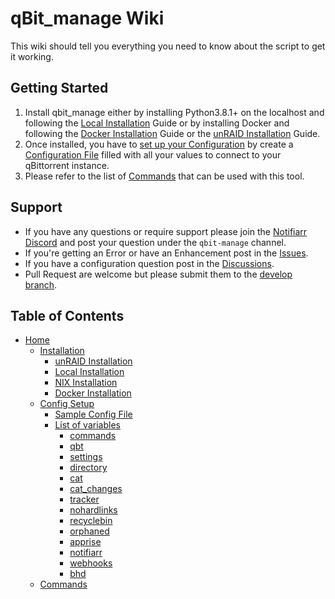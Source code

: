 # qBit_manage Wiki
This wiki should tell you everything you need to know about the script to get it working.

## Getting Started
1. Install qbit_manage either by installing Python3.8.1+ on the localhost and following the [Local Installation](https://github.com/StuffAnThings/qbit_manage/wiki/Local-Installations) Guide or by installing Docker and following the [Docker Installation](https://github.com/StuffAnThings/qbit_manage/wiki/Docker-Installation) Guide or the [unRAID Installation](https://github.com/StuffAnThings/qbit_manage/wiki/Unraid-Installation) Guide.<br>
2. Once installed, you have to [set up your Configuration](https://github.com/StuffAnThings/qbit_manage/wiki/Config-Setup) by create a [Configuration File](https://github.com/StuffAnThings/qbit_manage/blob/master/config/config.yml.sample) filled with all your values to connect to your qBittorrent instance. 
3. Please refer to the list of [Commands](https://github.com/StuffAnThings/qbit_manage/wiki/Commands) that can be used with this tool.

## Support
* If you have any questions or require support please join the [Notifiarr Discord](https://discord.com/invite/AURf8Yz) and post your question under the `qbit-manage` channel.
* If you're getting an Error or have an Enhancement post in the [Issues](https://github.com/StuffAnThings/qbit_manage/issues/new).
* If you have a configuration question post in the [Discussions](https://github.com/StuffAnThings/qbit_manage/discussions/new).
* Pull Request are welcome but please submit them to the [develop branch](https://github.com/StuffAnThings/qbit_manage/tree/develop).



## Table of Contents
- [Home](Home)
    - [Installation](Installation)
        - [unRAID Installation](Unraid-Installation)
        - [Local Installation](Local-Installations)
        - [NIX Installation](Nix-Installation)
        - [Docker Installation](Docker-Installation)
    - [Config Setup](Config-Setup)
        - [Sample Config File](Config-Setup#config-file)
        - [List of variables](Config-Setup#list-of-variables)
          - [commands](Config-Setup#commands)
          - [qbt](Config-Setup#qbt)
          - [settings](Config-Setup#settings)
          - [directory](Config-Setup#directory)
          - [cat](Config-Setup#cat)
          - [cat_changes](Config-Setup#cat_changes)
          - [tracker](Config-Setup#tracker)
          - [nohardlinks](Config-Setup#nohardlinks)
          - [recyclebin](Config-Setup#recyclebin)
          - [orphaned](Config-Setup#orphaned)
          - [apprise](Config-Setup#apprise)
          - [notifiarr](Config-Setup#notifiarr)
          - [webhooks](Config-Setup#webhooks)
          - [bhd](Config-Setup#bhd)
    - [Commands](Commands)
